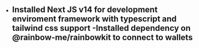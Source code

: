 - Installed Next JS v14 for development enviroment framework with typescript and
  tailwind css support -Installed dependency on @rainbow-me/rainbowkit to
  connect to wallets
  -
